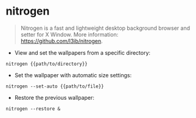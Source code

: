 # nitrogen

> Nitrogen is a fast and lightweight desktop background browser and setter for X Window.
> More information: <https://github.com/l3ib/nitrogen>.

- View and set the wallpapers from a specific directory:

`nitrogen {{path/to/directory}}`

- Set the wallpaper with automatic size settings:

`nitrogen --set-auto {{path/to/file}}`

- Restore the previous wallpaper:

`nitrogen --restore &`
